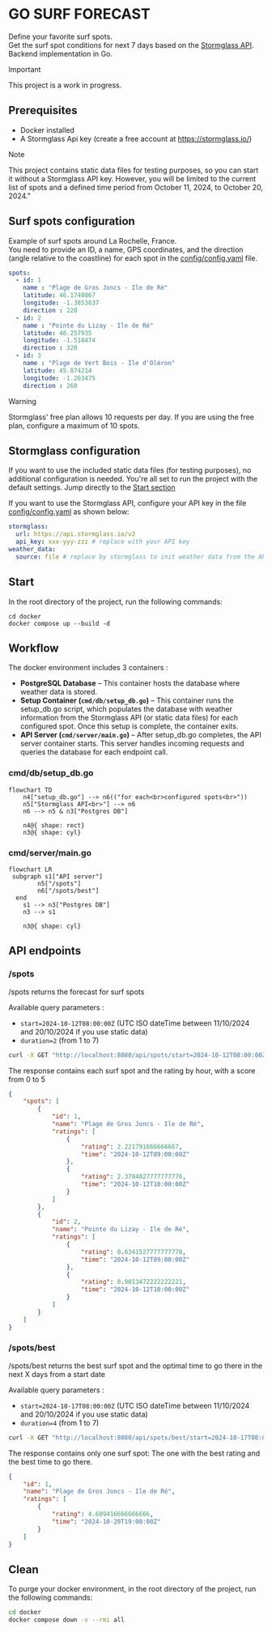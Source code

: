 # GO SURF FORECAST

Define your favorite surf spots.\
Get the surf spot conditions for next 7 days based on the [Stormglass API](https://docs.stormglass.io/#/weather).\
Backend implementation in Go.

> [!IMPORTANT] 
> This project is a work in progress.

## Prerequisites
- Docker installed
- A Stormglass Api key (create a free account at https://stormglass.io/)
> [!NOTE] 
> This project contains static data files for testing purposes, so you can start it without a Stormglass API key. 
> However, you will be limited to the current list of spots and a defined time period from October 11, 2024, to October 20, 2024."

## Surf spots configuration
Example of surf spots around La Rochelle, France.\
You need to provide an ID, a name, GPS coordinates, and the direction (angle relative to the coastline) for each spot in the [config/config.yaml](config/config.yaml) file.

```yaml
spots:
  - id: 1
    name : "Plage de Gros Joncs - Ile de Ré"
    latitude: 46.1740867
    longitude: -1.3853837
    direction : 220
  - id: 2
    name : "Pointe du Lizay - Ile de Ré"
    latitude: 46.257935
    longitude: -1.518474
    direction : 320
  - id: 3
    name : "Plage de Vert Bois - Ile d'Oléron"
    latitude: 45.874214
    longitude: -1.263475
    direction : 260
```

> [!WARNING]
> Stormglass' free plan allows 10 requests per day. If you are using the free plan, configure a maximum of 10 spots.


## Stormglass configuration
If you want to use the included static data files (for testing purposes), no additional configuration is needed. You're all set to run the project with the default settings. Jump directly to the [Start section](#start)

If you want to use the Stormglass API, configure your API key in the file [config/config.yaml](config/config.yaml) as shown below:
```yaml
stormglass:
  url: https://api.stormglass.io/v2
  api_key: xxx-yyy-zzz # replace with your API key
weather_data: 
  source: file # replace by stormglass to init weather data from the API
```


## Start
In the root directory of the project, run the following commands:

```
cd docker
docker compose up --build -d
```


## Workflow

The docker environment includes 3 containers :
- **PostgreSQL Database** – This container hosts the database where weather data is stored.
- **Setup Container (`cmd/db/setup_db.go`)** – This container runs the setup_db.go script, which populates the database with weather information from the Stormglass API (or static data files) for each configured spot. Once this setup is complete, the container exits.
- **API Server (`cmd/server/main.go`)** – After setup_db.go completes, the API server container starts. This server handles incoming requests and queries the database for each endpoint call.

### cmd/db/setup_db.go


```mermaid
flowchart TD
    n4["setup_db.go"] --> n6(("for each<br>configured spots<br>"))
    n5["Stormglass API<br>"] --> n6
    n6 --> n5 & n3["Postgres DB"]

    n4@{ shape: rect}
    n3@{ shape: cyl}
```

### cmd/server/main.go

```mermaid
flowchart LR
 subgraph s1["API server"]
        n5["/spots"]
        n6["/spots/best"]
  end
    s1 --> n3["Postgres DB"]
    n3 --> s1

    n3@{ shape: cyl}
```

## API endpoints

### /spots
/spots returns the forecast for surf spots

Available query parameters :
- `start=2024-10-12T08:00:00Z` (UTC ISO dateTime between 11/10/2024 and 20/10/2024 if you use static data)
- `duration=2` (from 1 to 7)

```sh
curl -X GET "http://localhost:8080/api/spots/start=2024-10-12T08:00:00Z&duration=2"
```

The response contains each surf spot and the rating by hour, with a score from 0 to 5

```json
{
    "spots": [
        {
            "id": 1,
            "name": "Plage de Gros Joncs - Ile de Ré",
            "ratings": [
                {
                    "rating": 2.221791666666667,
                    "time": "2024-10-12T09:00:00Z"
                },
                {
                    "rating": 2.3784027777777776,
                    "time": "2024-10-12T10:00:00Z"
                }
            ]
        },
        {
            "id": 2,
            "name": "Pointe du Lizay - Ile de Ré",
            "ratings": [
                {
                    "rating": 0.6341527777777778,
                    "time": "2024-10-12T09:00:00Z"
                },
                {
                    "rating": 0.9013472222222221,
                    "time": "2024-10-12T10:00:00Z"
                }
            ]
        }     
    ]
}
```

### /spots/best
/spots/best returns the best surf spot and the optimal time to go there in the next X days from a start date

Available query parameters :
- `start=2024-10-17T08:00:00Z` (UTC ISO dateTime between 11/10/2024 and 20/10/2024 if you use static data)
- `duration=4` (from 1 to 7)

```sh
curl -X GET "http://localhost:8080/api/spots/best/start=2024-10-17T08:00:00Z&duration=4"
```

The response contains only one surf spot: The one with the best rating and the best time to go there.

```json
{
    "id": 1,
    "name": "Plage de Gros Joncs - Ile de Ré",
    "ratings": [
        {
            "rating": 4.609416666666666,
            "time": "2024-10-20T19:00:00Z"
        }
    ]
}
```



## Clean
To purge your docker environment, in the root directory of the project, run the following commands:

```sh
cd docker
docker compose down -v --rmi all
```